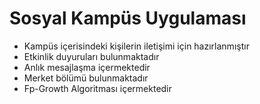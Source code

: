 # Sosyal Kampüs Uygulaması

- Kampüs içerisindeki kişilerin iletişimi için hazırlanmıştır
- Etkinlik duyuruları bulunmaktadır
- Anlık mesajlaşma içermektedir
- Merket bölümü bulunmaktadır
- Fp-Growth Algoritması içermektedir
